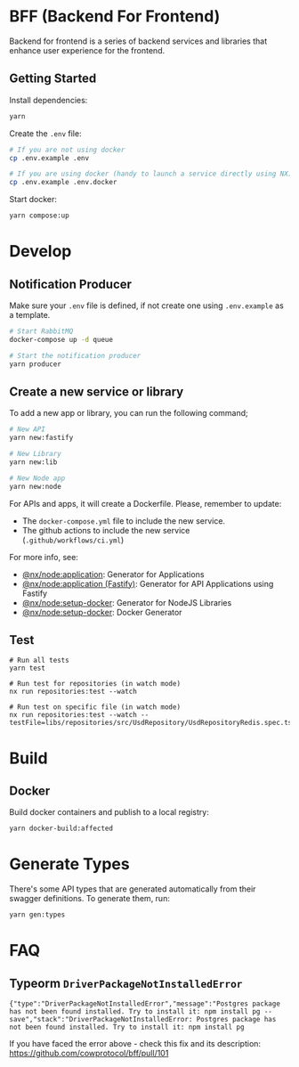 # BFF (Backend For Frontend)

Backend for frontend is a series of backend services and libraries that enhance user experience for the frontend. 

## Getting Started

Install dependencies:

```bash
yarn
```

Create the `.env` file:

```bash
# If you are not using docker
cp .env.example .env

# If you are using docker (handy to launch a service directly using NX)
cp .env.example .env.docker
```

Start docker:
```bash
yarn compose:up
```

# Develop
## Notification Producer
Make sure your `.env` file is defined, if not create one using `.env.example` as a template.

```bash
# Start RabbitMQ
docker-compose up -d queue

# Start the notification producer
yarn producer
```
## Create a new service or library

To add a new app or library, you can run the following command;

```bash
# New API
yarn new:fastify

# New Library
yarn new:lib

# New Node app
yarn new:node
```

For APIs and apps, it will create a Dockerfile. Please, remember to update:
- The `docker-compose.yml` file to include the new service.
- The github actions to include the new service (`.github/workflows/ci.yml`)

For more info, see:
- [@nx/node:application](https://nx.dev/packages/node/generators/application): Generator for Applications
- [@nx/node:application (Fastify)](https://nx.dev/showcase/example-repos/add-fastify): Generator for API Applications using Fastify 
- [@nx/node:setup-docker](https://nx.dev/nx-api/node/generators/library): Generator for NodeJS Libraries
- [@nx/node:setup-docker](https://nx.dev/nx-api/node/generators/setup-docker): Docker Generator

## Test

 ```
 # Run all tests
 yarn test

 # Run test for repositories (in watch mode)
 nx run repositories:test --watch

 # Run test on specific file (in watch mode)
 nx run repositories:test --watch --testFile=libs/repositories/src/UsdRepository/UsdRepositoryRedis.spec.ts
 ```


# Build
## Docker

Build docker containers and publish to a local registry:

```bash
yarn docker-build:affected
```

# Generate Types
There's some API types that are generated automatically from their swagger definitions. To generate them, run:

```bash
yarn gen:types
```

# FAQ

## Typeorm `DriverPackageNotInstalledError`

```
{"type":"DriverPackageNotInstalledError","message":"Postgres package has not been found installed. Try to install it: npm install pg --save","stack":"DriverPackageNotInstalledError: Postgres package has not been found installed. Try to install it: npm install pg
```

If you have faced the error above - check this fix and its description:
https://github.com/cowprotocol/bff/pull/101